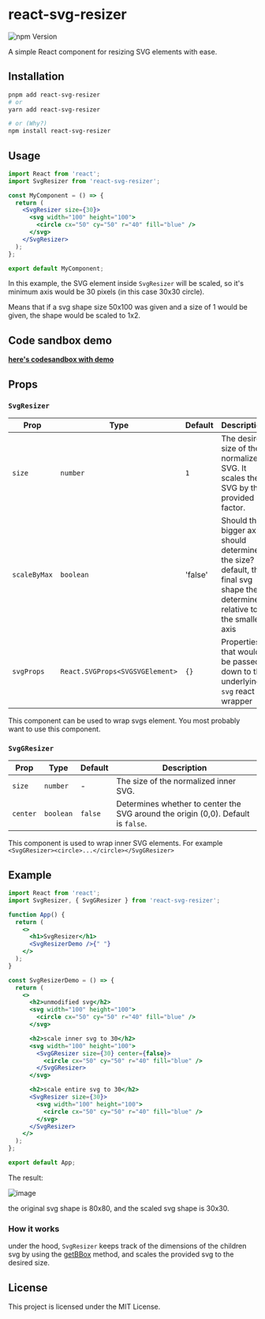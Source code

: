 # react-svg-resizer

![npm Version](https://img.shields.io/npm/v/react-svg-resizer)

A simple React component for resizing SVG elements with ease.

## Installation

```bash
pnpm add react-svg-resizer
# or 
yarn add react-svg-resizer

# or (Why?)
npm install react-svg-resizer
```

## Usage

```jsx
import React from 'react';
import SvgResizer from 'react-svg-resizer';

const MyComponent = () => {
  return (
    <SvgResizer size={30}>
      <svg width="100" height="100">
        <circle cx="50" cy="50" r="40" fill="blue" />
      </svg>
    </SvgResizer>
  );
};

export default MyComponent;
```

In this example, the SVG element inside `SvgResizer` will be scaled, so it's minimum axis would be 30 pixels (in this
case 30x30 circle).

Means that if a svg shape size 50x100 was given and a size of 1 would be given, the shape would be scaled to 1x2.

## Code sandbox demo 

**[here's codesandbox with demo](https://codesandbox.io/s/react-svg-resizer-demo-c2s7n3?file=/src/App.tsx)**

## Props

### `SvgResizer`

| Prop         | Type                            | Default | Description                                                                                                                   |
|--------------|---------------------------------|---------|-------------------------------------------------------------------------------------------------------------------------------|
| `size`       | `number`                        | `1`     | The desired size of the normalized SVG. It scales the SVG by the provided factor.                                             |
| `scaleByMax` | `boolean`                       | 'false' | Should the bigger axis should determine the size? by default, the final svg shape the determined relative to the smaller axis |
| `svgProps`   | `React.SVGProps<SVGSVGElement>` | `{}`    | Properties that would be passed down to the underlying `svg` react wrapper                                                    |

This component can be used to wrap svgs element. You most probably want to use this component.

### `SvgGResizer`

| Prop     | Type      | Default | Description                                                                       |
|----------|-----------|---------|-----------------------------------------------------------------------------------|
| `size`   | `number`  | -       | The size of the normalized inner SVG.                                             |
| `center` | `boolean` | `false` | Determines whether to center the SVG around the origin (0,0). Default is `false`. |

This component is used to wrap inner SVG elements. For example `<SvgGResizer><circle>...</circle></SvgGResizer>`

## Example

```jsx
import React from 'react';
import SvgResizer, { SvgGResizer } from 'react-svg-resizer';

function App() {
  return (
    <>
      <h1>SvgResizer</h1>
      <SvgResizerDemo />{" "}
    </>
  );
}

const SvgResizerDemo = () => {
  return (
    <>
      <h2>unmodified svg</h2>
      <svg width="100" height="100">
        <circle cx="50" cy="50" r="40" fill="blue" />
      </svg>

      <h2>scale inner svg to 30</h2>
      <svg width="100" height="100">
        <SvgGResizer size={30} center={false}>
          <circle cx="50" cy="50" r="40" fill="blue" />
        </SvgGResizer>
      </svg>

      <h2>scale entire svg to 30</h2>
      <SvgResizer size={30}>
        <svg width="100" height="100">
          <circle cx="50" cy="50" r="40" fill="blue" />
        </svg>
      </SvgResizer>
    </>
  );
};

export default App;
```

The result:

![image](https://github.com/Eliav2/my-react-components/assets/47307889/e6ba2b80-37cc-46d8-89f0-f94d3ac6d1b9)

the original svg shape is 80x80, and the scaled svg shape is 30x30.

### How it works

under the hood, `SvgResizer` keeps track of the dimensions of the children svg by using
the [getBBox](https://developer.mozilla.org/en-US/docs/Web/API/SVGGraphicsElement/getBBox) method,
and scales the provided svg to the desired size.

## License

This project is licensed under the MIT License.
